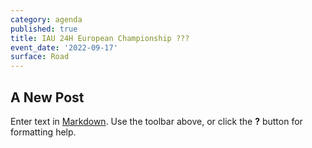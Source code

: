 ```yaml
---
category: agenda
published: true
title: IAU 24H European Championship ???
event_date: '2022-09-17'
surface: Road
---
```

## A New Post

Enter text in [Markdown](http://daringfireball.net/projects/markdown/). Use the toolbar above, or click the **?** button for formatting help.
